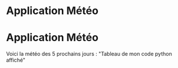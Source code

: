 # Application Météo 

<head>
    <link rel="stylesheet" type="text/css" href="background.css">
</head>
<body>
     <h1 class="titre-application">Application Météo</h1>        
     Voici la météo des 5 prochains jours : 
    "Tableau de mon code python affiché"
</body>




